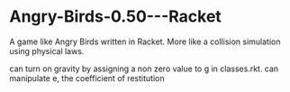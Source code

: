 # Angry-Birds-0.50---Racket
A game like Angry Birds written in Racket. More like a collision simulation using physical laws.

can turn on gravity by assigning a non zero value to g in classes.rkt. 
can manipulate e, the coefficient of restitution
